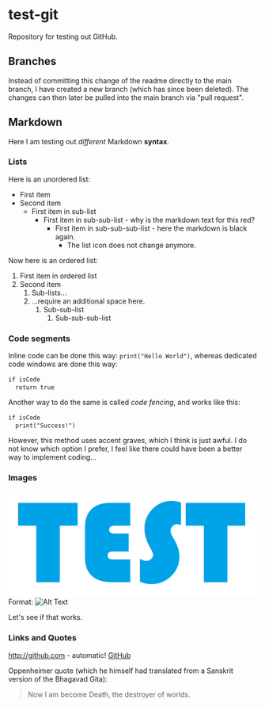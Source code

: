 # test-git
Repository for testing out GitHub.

## Branches
Instead of committing this change of the readme directly to the main branch, I have created a new branch (which has since been deleted). The changes can then later be pulled into the main branch via "pull request".

## Markdown
Here I am testing out *different* Markdown **syntax**.

### Lists
Here is an unordered list:
* First item
* Second item
  * First item in sub-list
    * First item in sub-sub-list - why is the markdown text for this red?
      * First item in sub-sub-sub-list - here the markdown is black again.
        *  The list icon does not change anymore.

Now here is an ordered list:
1. First item in ordered list
1. Second item
   1. Sub-lists... 
   2. ...require an additional space here.
      1. Sub-sub-list
         1. Sub-sub-sub-list

### Code segments
Inline code can be done this way: `print("Hello World")`, whereas dedicated code windows are done this way:

    if isCode
      return true
      
Another way to do the same is called *code fencing*, and works like this:
```
if isCode
  print("Success!")
```
However, this method uses accent graves, which I think is just awful. I do not know which option I prefer, I feel like there could have been a better way to implement coding...

### Images

![Test Logo](logo.png)
Format: ![Alt Text](url)

Let's see if that works.

### Links and Quotes
http://github.com - automatic!
[GitHub](http://github.com)

Oppenheimer quote (which he himself had translated from a Sanskrit version of the Bhagavad Gita):
> Now I am become Death, the destroyer of worlds.
